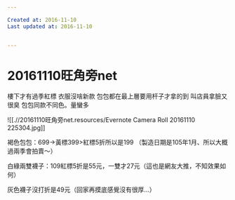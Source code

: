 ```yaml
---

Created at: 2016-11-10
Last updated at: 2016-11-10


---
```


# 20161110旺角旁net


樓下才有過季紅標
衣服沒啥新款
包包都在最上層要用杆子才拿的到
叫店員拿臉又很臭
包包同款不同色。量蠻多

![[.//20161110旺角旁net.resources/Evernote Camera Roll 20161110 225304.jpg]]

褐色包包：699->黃標399>紅標5折所以是199
（製造日期是105年1月、所以大概過兩季會拍賣～）

白綠兩雙襪子：109紅標5折是55元，一雙才27元（這也是網友大推，不知效果如何）

灰色襪子沒打折是49元（回家再摸底感覺沒有很厚...）

